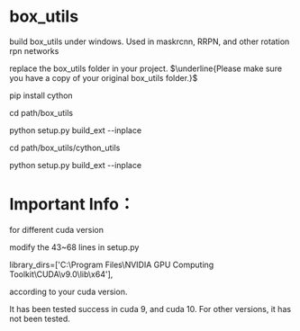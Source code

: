 # box_utils
build box_utils under windows. Used in maskrcnn, RRPN, and other rotation rpn networks

replace the box_utils folder in your project. $\underline{Please make sure you have a copy of your original box_utils folder.}$ 

pip install cython

cd path/box_utils

python setup.py build_ext --inplace

cd path/box_utils/cython_utils

python setup.py build_ext --inplace

# Important Info：

for different cuda version

modify the 43~68 lines in setup.py

library_dirs=['C:\\Program Files\\NVIDIA GPU Computing Toolkit\\CUDA\\v9.0\\lib\\x64'],

according to your cuda version.

It has been tested success in cuda 9, and cuda 10. For other versions, it has not been tested. 
